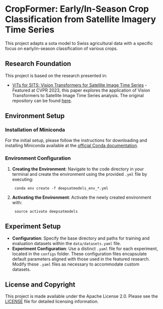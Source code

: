 # CropFormer: Early/In-Season Crop Classification from Satellite Imagery Time Series

This project adapts a sota model to Swiss agricultural data with a specific focus on early/in-season classification of various crops.

## Research Foundation

This project is based on the research presented in:

- [ViTs for SITS: Vision Transformers for Satellite Image Time Series](https://openaccess.thecvf.com/content/CVPR2023/html/Tarasiou_ViTs_for_SITS_Vision_Transformers_for_Satellite_Image_Time_Series_CVPR_2023_paper.html) - Featured at CVPR 2023, this paper explores the application of Vision Transformers to Satellite Image Time Series analysis. The original repository can be found [here](https://github.com/michaeltrs/DeepSatModels).

## Environment Setup

### Installation of Miniconda
For the initial setup, please follow the instructions for downloading and installing Miniconda available at the [official Conda documentation](https://www.anaconda.com/docs/getting-started/miniconda/install).

### Environment Configuration
1. **Creating the Environment**: Navigate to the code directory in your terminal and create the environment using the provided `.yml` file by executing:

        conda env create -f deepsatmodels_env_*.yml

2. **Activating the Environment**: Activate the newly created environment with:

        source activate deepsatmodels

## Experiment Setup

- **Configuration**: Specify the base directory and paths for training and evaluation datasets within the `data/datasets.yaml` file.
- **Experiment Configuration**: Use a distinct `.yaml` file for each experiment, located in the `configs` folder. These configuration files encapsulate default parameters aligned with those used in the featured research. Modify these `.yaml` files as necessary to accommodate custom datasets.

## License and Copyright

This project is made available under the Apache License 2.0. Please see the [LICENSE](https://github.com/jeffzwe/CropFormer/blob/main/LICENSE.txt) file for detailed licensing information.
